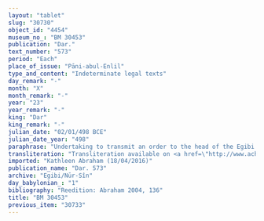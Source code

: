 ```yaml
---
layout: "tablet"
slug: "30730"
object_id: "4454"
museum_no_: "BM 30453"
publication: "Dar."
text_number: "573"
period: "Each"
place_of_issue: "Pāni-abul-Enlil"
type_and_content: "Indeterminate legal texts"
day_remark: "-"
month: "X"
month_remark: "-"
year: "23"
year_remark: "-"
king: "Dar"
king_remark: "-"
julian_date: "02/01/498 BCE"
julian_date_year: "498"
paraphrase: "Undertaking to transmit an order to the head of the Egibi family requiring him to pay silver.<br /> Concerns the 10 shekels of silver that belong to <strong>A<sub>1</sub></strong> and <strong>A<sub>2</sub></strong> and are at <strong>B</strong>&#39;s disposal (<em>ina pāni</em>). By<sup>!</sup> the end of Nisan<sup>! </sup>(I) <strong>C</strong>&#39;s message (<em>&scaron;ipirtu</em>) should reach <strong>B</strong> and he should be urged to pay the 10 shekels of silver to <strong>A<sub>1</sub></strong> and <strong>A<sub>2</sub></strong> (<em>na&scaron;&ucirc;-nadānu</em>). Names of 3 witnesses and the scribe.<br /> <br /> <strong>A<sub>1</sub></strong>=Tabnēa//Nab&ucirc;-u&scaron;allim;&nbsp;<strong>A<sub>2</sub></strong>=Ubār//Nab&ucirc;-u&scaron;allim;&nbsp;<strong>B</strong>=&Scaron;irku/Iddinaya//Egibi (=Marduk-nāṣir-apli/Itti-Marduk-balāṭu//Egibi);&nbsp;<strong>C</strong>=Nergal-ēṭir/Kalbaya//&Scaron;umu-lib&scaron;i"
transliteration: "Transliteration available on <a href=\"http://www.achemenet.com/fr/item/?/3349245==Strassmaier --Inschriften von Darius&l=a&c=1&t=1.4/6/96/1/1664959\" target=\"_blank\">Achemenet</a>"
imported: "Kathleen Abraham (18/04/2016)"
publication_name: "Dar. 573"
archive: "Egibi/Nūr-Sîn"
day_babylonian_: "1"
bibliography: "Reedition: Abraham 2004, 136"
title: "BM 30453"
previous_item: "30733"
---
```

